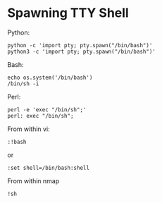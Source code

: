 # Spawning TTY Shell

Python:
```
python -c 'import pty; pty.spawn("/bin/bash")'
python3 -c 'import pty; pty.spawn("/bin/bash")'
``````

Bash:
```
echo os.system('/bin/bash')  
/bin/sh -i  
```

Perl:

```
perl -e 'exec "/bin/sh";'  
perl: exec "/bin/sh";  
```

From within vi:

```
:!bash
```

or

```
:set shell=/bin/bash:shell  
```

From within nmap

```
!sh
```